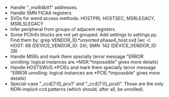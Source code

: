 * Handle "_msi64bit1" addresses.
* Handle SMN FICAA registers.
* SVDs for weird access methods: HOSTPRI, HOSTSEC, MSRLEGACY, MSRLSLEGACY
* Infer peripheral from groups of adjacent registers.
* Some PCIInfo blocks are not yet grouped.  Add settings to settings.py.  Find them by: grep VENDOR_ID.*unsorted phase4_host.svd  |wc -l: HOST: 68 (DEVICE_VENDOR_ID: 24); SMN: 142 (DEVICE_VENDOR_ID: 28)
* Handle MSRs and mark them specially (error message "ERROR unrolling: logical instances are.*MSR.*impossible" gives more details)
* Handle HOSTSWUS.*PCIEs and mark them specially (error message "ERROR unrolling: logical instances are.*PCIE.*impossible" gives more details)
* Special-case "_ccd\[7:0\]_pcs1" and "_ccd\[7:0\]_pcs0".  Those are the only NON-implicit ccd patterns (which should, after all, be unrolled).
